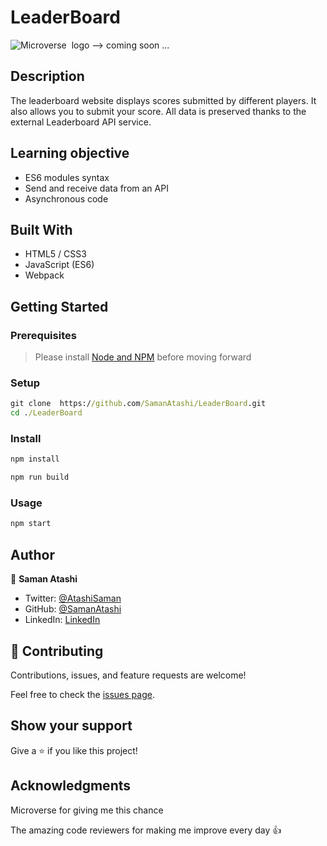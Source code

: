 # LeaderBoard
![Microverse](https://img.shields.io/badge/Microverse-blueviolet)
![]()
logo --> coming soon ...

## Description
The leaderboard website displays scores submitted by different players. It also allows you to submit your score. All data is preserved thanks to the external Leaderboard API service.

## Learning objective
- ES6 modules syntax
- Send and receive data from an API
- Asynchronous code

## Built With 
- HTML5 / CSS3
- JavaScript (ES6)
- Webpack

## Getting Started

### Prerequisites
> Please install [Node and NPM](https://nodejs.org/)  before moving forward

### Setup

```cmd
git clone  https://github.com/SamanAtashi/LeaderBoard.git
cd ./LeaderBoard
```
### Install

```cmd
npm install
```

```cmd
npm run build 
```
### Usage

```cmd
npm start
```

## Author

👤 **Saman Atashi**

- Twitter: [@AtashiSaman](https://twitter.com/AtashiSaman)
- GitHub: [@SamanAtashi](https://github.com/SamanAtashi)
- LinkedIn: [LinkedIn](https://www.linkedin.com/in/saman-atashi-9539911b0)

## 🤝 Contributing

Contributions, issues, and feature requests are welcome!

Feel free to check the [issues page](../../issues/).


## Show your support

Give a ⭐️ if you like this project!


## Acknowledgments

Microverse for giving me this chance

The amazing code reviewers for making me improve every day :thumbsup:
